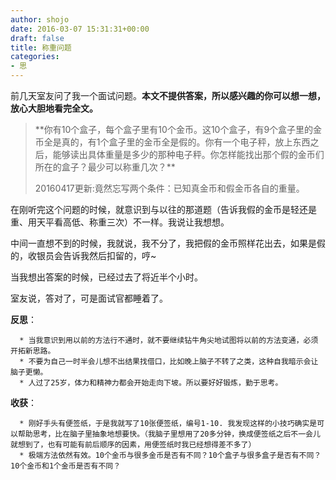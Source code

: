 ```yaml
---
author: shojo
date: 2016-03-07 15:31:31+00:00
draft: false
title: 称重问题
categories:
- 思
---
```


前几天室友问了我一个面试问题。**本文不提供答案，所以感兴趣的你可以想一想，放心大胆地看完全文。**



<blockquote>**你有10个盒子，每个盒子里有10个金币。这10个盒子，有9个盒子里的金币全是真的，有1个盒子里的金币全是假的。你有一个电子秤，放上东西之后，能够读出具体重量是多少的那种电子秤。你怎样能找出那个假的金币们所在的盒子？最少可以称重几次？**

20160417更新:竟然忘写两个条件：已知真金币和假金币各自的重量。</blockquote>



在刚听完这个问题的时候，就意识到与以往的那道题（告诉我假的金币是轻还是重、用天平看高低、称重三次）不一样。我说让我想想。

中间一直想不到的时候，我就说，我不分了，我把假的金币照样花出去，如果是假的，收银员会告诉我然后扣留的，哼~

当我想出答案的时候，已经过去了将近半个小时。

室友说，答对了，可是面试官都睡着了。

**反思**：




      * 当我意识到用以前的方法行不通时，就不要继续钻牛角尖地试图将以前的方法变通，必须开拓新思路。
      * 不要为自己一时半会儿想不出结果找借口，比如晚上脑子不转了之类，这种自我暗示会让脑子更懒。
      * 人过了25岁，体力和精神力都会开始走向下坡。所以要好好锻炼，勤于思考。


**收获**：




      * 刚好手头有便签纸，于是我就写了10张便签纸，编号1-10. 我发现这样的小技巧确实是可以帮助思考，比在脑子里抽象地想要快。（我脑子里想用了20多分钟，换成便签纸之后不一会儿就想到了，也有可能有前后顺序的因素，用便签纸时我已经想得差不多了）
      * 极端方法依然有效。10个金币与很多金币是否有不同？10个盒子与很多盒子是否有不同？10个金币和1个金币是否有不同？

